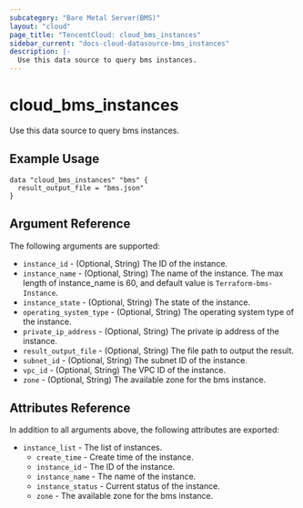 ```yaml
---
subcategory: "Bare Metal Server(BMS)"
layout: "cloud"
page_title: "TencentCloud: cloud_bms_instances"
sidebar_current: "docs-cloud-datasource-bms_instances"
description: |-
  Use this data source to query bms instances.
---
```


# cloud_bms_instances

Use this data source to query bms instances.

## Example Usage

```hcl
data "cloud_bms_instances" "bms" {
  result_output_file = "bms.json"
}
```

## Argument Reference

The following arguments are supported:

* `instance_id` - (Optional, String) The ID of the instance.
* `instance_name` - (Optional, String) The name of the instance. The max length of instance_name is 60, and default value is `Terraform-bms-Instance`.
* `instance_state` - (Optional, String) The state of the instance.
* `operating_system_type` - (Optional, String) The operating system type of the instance.
* `private_ip_address` - (Optional, String) The private ip address of the instance.
* `result_output_file` - (Optional, String) The file path to output the result.
* `subnet_id` - (Optional, String) The subnet ID of the instance.
* `vpc_id` - (Optional, String) The VPC ID of the instance.
* `zone` - (Optional, String) The available zone for the bms instance.

## Attributes Reference

In addition to all arguments above, the following attributes are exported:

* `instance_list` - The list of instances.
  * `create_time` - Create time of the instance.
  * `instance_id` - The ID of the instance.
  * `instance_name` - The name of the instance.
  * `instance_status` - Current status of the instance.
  * `zone` - The available zone for the bms instance.


